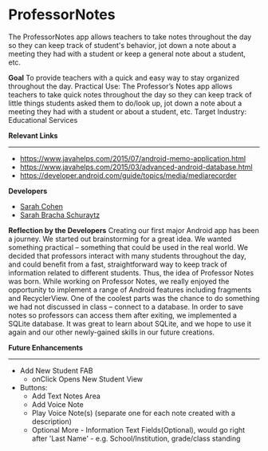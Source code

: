 # ProfessorNotes
The ProfessorNotes app allows teachers to take notes throughout the day so they can keep track of student's behavior, jot down a note about a meeting they had with a student or keep a general note about a student, etc.

**Goal** 
To provide teachers with a quick and easy way to stay organized throughout the day.
Practical Use: The Professor’s Notes app allows teachers to take quick notes throughout the
day so they can keep track of little things students asked them to do/look up, jot down a
note about a meeting they had with a student or about a student, etc.
Target Industry: Educational Services

**Relevant Links**
***
* https://www.javahelps.com/2015/07/android-memo-application.html
* https://www.javahelps.com/2015/03/advanced-android-database.html
* https://developer.android.com/guide/topics/media/mediarecorder

**Developers**
 * [Sarah Cohen](https://github.com/scohen40)
 * [Sarah Bracha Schuraytz](https://github.com/sschuraytz)
 
 
 
**Reflection by the Developers**
Creating our first major Android app has been a journey. We started out brainstorming for a
great idea. We wanted something practical – something that could be used in the real world.
We decided that professors interact with many students throughout the day, and could
benefit from a fast, straightforward way to keep track of information related to different
students. Thus, the idea of Professor Notes was born.
While working on Professor Notes, we really enjoyed the opportunity to implement a
range of Android features including fragments and RecyclerView. One of the
coolest parts was the chance to do something we had not discussed in class – connect to a
database. In order to save notes so professors can access them after exiting, we implemented a SQLite database. 
It was great to learn about SQLite, and we hope to use it again and our other
newly-gained skills in our future creations.

**Future Enhancements**
***
  * Add New Student FAB
      * onClick Opens New Student View
  * Buttons:
      * Add Text Notes Area
      * Add Voice Note
      * Play Voice Note(s) (separate one for each note created with a description)
      * Optional More - Information Text Fields(Optional), would go right after 'Last Name' - e.g. School/Institution, grade/class   standing
      

